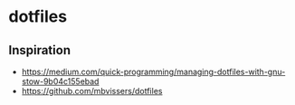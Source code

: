 # dotfiles

## Inspiration
- https://medium.com/quick-programming/managing-dotfiles-with-gnu-stow-9b04c155ebad
- https://github.com/mbvissers/dotfiles
